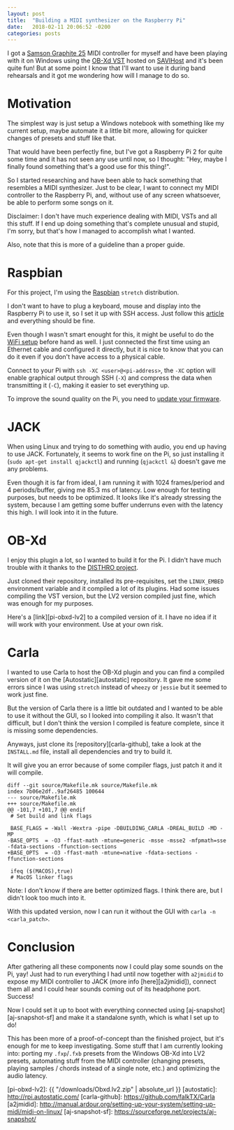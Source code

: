 ```yaml
---
layout: post
title:  "Building a MIDI synthesizer on the Raspberry Pi"
date:   2018-02-11 20:06:52 -0200
categories: posts
---
```

I got a [Samson Graphite 25][graphite-25] MIDI controller for myself and have been
playing with it on Windows using the [OB-Xd VST][obxd-home] hosted on [SAVIHost][savihost]
and it's been quite fun! But at some point I know that I'll want to use it during band
rehearsals and it got me wondering how will I manage to do so.

# Motivation

The simplest way is just setup a Windows notebook with something like my current setup,
maybe automate it a little bit more, allowing for quicker changes of presets and stuff
like that.

That would have been perfectly fine, but I've got a Raspberry Pi 2 for quite some time and it
has not seen any use until now, so I thought: "Hey, maybe I finally found something
that's a good use for this thing!".

So I started researching and have been able to hack something that resembles a MIDI synthesizer.
Just to be clear, I want to connect my MIDI controller to the Raspberry Pi, and, without use
of any screen whatsoever, be able to perform some songs on it.

Disclaimer: I don't have much experience dealing with MIDI, VSTs and all this stuff. If I end up doing
something that's complete unusual and stupid, I'm sorry, but that's how I managed to accomplish
what I wanted.

Also, note that this is more of a guideline than a proper guide.

# Raspbian

For this project, I'm using the [Raspbian][raspbian] `stretch` distribution.

I don't want to have to plug a keyboard, mouse and display into the Raspberry Pi to use it,
so I set it up with SSH access. Just follow this [article][pi-ssh] and everything should be fine.

Even though I wasn't smart enought for this, it might be useful to do the [WiFi setup][pi-wifi]
before hand as well. I just connected the first time using an Ethernet cable and configured it
directly, but it is nice to know that you can do it even if you don't have access to a physical
cable.

Connect to your Pi with `ssh -XC <user>@<pi-address>`, the `-XC` option will enable graphical
output through SSH (`-X`) and compress the data when transmitting it (`-C`), making it easier
to set everything up.

To improve the sound quality on the Pi, you need to [update your firmware][pi-audio].

# JACK

When using Linux and trying to do something with audio, you end up having to use JACK. Fortunately,
it seems to work fine on the Pi, so just installing it (`sudo apt-get install qjackctl`) and
running (`qjackctl &`) doesn't gave me any problems.

Even though it is far from ideal, I am running it with 1024 frames/period and 4 periods/buffer, giving
me 85.3 ms of latency. Low enough for testing purposes, but needs to be optimized. It looks like it's
already stressing the system, because I am getting some buffer underruns even with the latency this
high. I will look into it in the future.

# OB-Xd

I enjoy this plugin a lot, so I wanted to build it for the Pi. I didn't have much trouble with it
thanks to the [DISTHRO project][disthro].

Just cloned their repository, installed its pre-requisites, set the `LINUX_EMBED` environment
variable and it compiled a lot of its plugins. Had some issues compiling the VST version, but the
LV2 version compiled just fine, which was enough for my purposes.

Here's a [link][pi-obxd-lv2] to a compiled version of it. I have no idea if it will work with your
environment. Use at your own risk.

# Carla

I wanted to use Carla to host the OB-Xd plugin and you can find a compiled version of it on the
[Autostatic][autostatic] repository. It gave me some errors since I was using `stretch` instead of
`wheezy` or `jessie` but it seemed to work just fine.

But the version of Carla there is a little bit outdated and I wanted to be able to use it without
the GUI, so I looked into compiling it also. It wasn't that difficult, but I don't think the version
I compiled is feature complete, since it is missing some dependencies.

Anyways, just clone its [repository][carla-github], take a look at the `INSTALL.md` file, install
all dependencies and try to build it.

It will give you an error because of some compiler flags, just patch it and it will compile.


```
diff --git source/Makefile.mk source/Makefile.mk
index 7b06e2df..9af26485 100644
--- source/Makefile.mk
+++ source/Makefile.mk
@@ -101,7 +101,7 @@ endif
 # Set build and link flags

 BASE_FLAGS = -Wall -Wextra -pipe -DBUILDING_CARLA -DREAL_BUILD -MD -MP
-BASE_OPTS  = -O3 -ffast-math -mtune=generic -msse -msse2 -mfpmath=sse -fdata-sections -ffunction-sections
+BASE_OPTS  = -O3 -ffast-math -mtune=native -fdata-sections -ffunction-sections

 ifeq ($(MACOS),true)
 # MacOS linker flags
```

Note: I don't know if there are better optimized flags. I think there are, but I didn't look too much into it.

With this updated version, now I can run it without the GUI with `carla -n <carla_patch>`.

# Conclusion

After gathering all these components now I could play some sounds on the Pi, yay! Just had to run everything
I had until now together with `a2jmidid` to expose my MIDI controller to JACK (more info [here][a2jmidid]),
connect them all and I could hear sounds coming out of its headphone port. Success!

Now I could set it up to boot with everything connected using [aj-snapshot][aj-snapshot-sf] and make it a
standalone synth, which is what I set up to do!

This has been more of a proof-of-concept than the finished project, but it's enough for me to keep
investigating. Some stuff that I am currently looking into: porting my `.fxp`/`.fxb` presets from the
Windows OB-Xd into LV2 presets, automating stuff from the MIDI controller (changing presets, playing
samples / chords instead of a single note, etc.) and optimizing the audio latency.


[graphite-25]: http://www.samsontech.com/samson/products/usb-midi/keyboard-controllers/graphite25/
[obxd-home]: https://obxd.wordpress.com
[savihost]: http://www.hermannseib.com/english/savihost.htm
[raspbian]: https://www.raspberrypi.org/downloads/raspbian/
[pi-ssh]: https://hackernoon.com/raspberry-pi-headless-install-462ccabd75d0
[pi-wifi]: https://core-electronics.com.au/tutorials/raspberry-pi-zerow-headless-wifi-setup.html
[pi-audio]: https://www.raspberrypi.org/forums/viewtopic.php?f=29&t=195178
[disthro]: https://github.com/DISTRHO/DISTRHO-Ports
[pi-obxd-lv2]: {{ "/downloads/Obxd.lv2.zip" | absolute_url }}
[autostatic]: http://rpi.autostatic.com/
[carla-github]: https://github.com/falkTX/Carla
[a2jmidid]: http://manual.ardour.org/setting-up-your-system/setting-up-midi/midi-on-linux/
[aj-snapshot-sf]: https://sourceforge.net/projects/aj-snapshot/